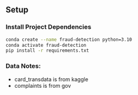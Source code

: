 ## Setup

### Install Project Dependencies

```bash
conda create --name fraud-detection python=3.10
conda activate fraud-detection
pip install -r requirements.txt
```

### Data Notes:
- card_transdata is from kaggle
- complaints is from gov